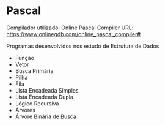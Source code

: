 # Pascal

Compilador utilizado: Online Pascal Compiler
URL: <https://www.onlinegdb.com/online_pascal_compiler#>

Programas desenvolvidos nos estudo de Estrutura de Dados

- Função
- Vetor
- Busca Primária
- Pilha
- Fila
- Lista Encadeada Simples
- Lista Encadeada Dupla
- Lógico Recursiva
- Árvores
- Árvore Binária de Busca

